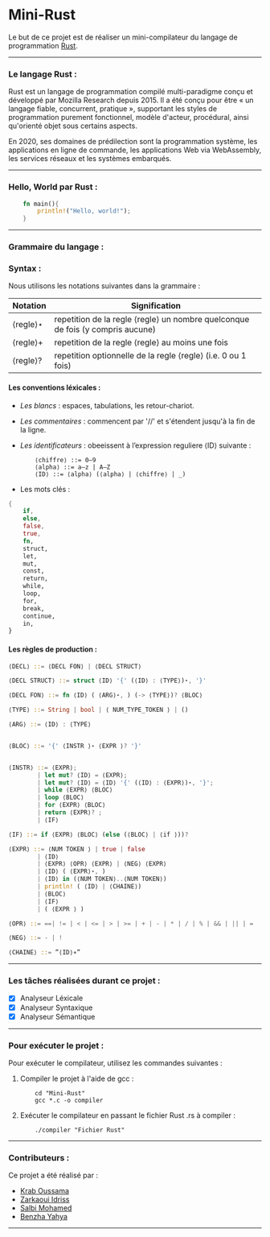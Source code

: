 # Mini-Rust

Le but de ce projet est de réaliser un mini-compilateur du langage de programmation [Rust](https://www.rust-lang.org/).

___
### **Le langage Rust :**

Rust est un langage de programmation compilé multi-paradigme conçu et développé par Mozilla Research depuis 2015. Il a été conçu pour être « un langage fiable, concurrent, pratique », supportant les styles de programmation purement fonctionnel, modèle d'acteur, procédural, ainsi qu'orienté objet sous certains aspects.

En 2020, ses domaines de prédilection sont la programmation système, les applications en ligne de commande, les applications Web via WebAssembly, les services réseaux et les systèmes embarqués.
___
### **Hello, World par Rust :**
```rust
    fn main(){
        println!("Hello, world!");
    }
```
___
### **Grammaire du langage :**

### **Syntax :**

Nous utilisons les notations suivantes dans la grammaire :

Notation | Signification
-------- | ------------------------------------------------------------------------------
⟨regle⟩⋆  | repetition de la regle ⟨regle⟩ un nombre quelconque de fois (y compris aucune)
⟨regle⟩+  | repetition de la regle ⟨regle⟩ au moins une fois
⟨regle⟩?  | repetition optionnelle de la regle ⟨regle⟩ (i.e. 0 ou 1 fois)


#### **Les conventions léxicales :**

* *Les blancs* : espaces, tabulations, les retour-chariot.

* *Les commentaires* : commencent par '//' et s'étendent jusqu'à la fin de la ligne.

* *Les identificateurs* : obeeissent à l’expression reguliere ⟨ID⟩ suivante :

    ```
        ⟨chiffre⟩ ::= 0–9
        ⟨alpha⟩ ::= a–z | A–Z
        ⟨ID⟩ ::= ⟨alpha⟩ (⟨alpha⟩ | ⟨chiffre⟩ | _)

    ```

* Les mots clés :

```rust
{
    if,
    else,
    false,
    true,
    fn,
    struct,
    let,
    mut,
    const,
    return,
    while,
    loop,
    for,
    break,
    continue,
    in,
}

```

#### **Les règles de production :**


```rust
⟨DECL⟩ ::= ⟨DECL FON⟩ | ⟨DECL STRUCT⟩

⟨DECL STRUCT⟩ ::= struct ⟨ID⟩ '{' (⟨ID⟩ : ⟨TYPE⟩)⋆, '}'

⟨DECL FON⟩ ::= fn ⟨ID⟩ ( ⟨ARG⟩⋆, ) (-> ⟨TYPE⟩)? ⟨BLOC⟩

⟨TYPE⟩ ::= String | bool | ⟨ NUM_TYPE_TOKEN ⟩ | ()

⟨ARG⟩ ::= ⟨ID⟩ : ⟨TYPE⟩


⟨BLOC⟩ ::= '{' ⟨INSTR ⟩⋆ ⟨EXPR ⟩? '}'


⟨INSTR⟩ ::= ⟨EXPR⟩;
        | let mut? ⟨ID⟩ = ⟨EXPR⟩;
        | let mut? ⟨ID⟩ = ⟨ID⟩ '{' (⟨ID⟩ : ⟨EXPR⟩)⋆, '}';
        | while ⟨EXPR⟩ ⟨BLOC⟩
        | loop ⟨BLOC⟩
        | for ⟨EXPR⟩ ⟨BLOC⟩
        | return ⟨EXPR⟩? ;
        | ⟨IF⟩

⟨IF⟩ ::= if ⟨EXPR⟩ ⟨BLOC⟩ (else (⟨BLOC⟩ | ⟨if ⟩))?

⟨EXPR⟩ ::= ⟨NUM TOKEN ⟩ | true | false
        | ⟨ID⟩
        | ⟨EXPR⟩ ⟨OPR⟩ ⟨EXPR⟩ | ⟨NEG⟩ ⟨EXPR⟩
        | ⟨ID⟩ ( ⟨EXPR⟩⋆, )
        | ⟨ID⟩ in (⟨NUM TOKEN⟩..⟨NUM TOKEN⟩)
        | println! ( ⟨ID⟩ | ⟨CHAINE⟩)
        | ⟨BLOC⟩
        | ⟨IF⟩
        | ( ⟨EXPR ⟩ )

⟨OPR⟩ ::= ==| != | < | <= | > | >= | + | - | * | / | % | && | || | =

⟨NEG⟩ ::= - | !

⟨CHAINE⟩ ::= ”⟨ID⟩∗”
```

___
### **Les tâches réalisées durant ce projet :**

- [x] Analyseur Léxicale
- [x] Analyseur Syntaxique
- [x] Analyseur Sémantique
___
### **Pour exécuter le projet :**
Pour exécuter le compilateur, utilisez les commandes suivantes :
1. Compiler le projet à l'aide de gcc :
    ```shell
        cd "Mini-Rust"
        gcc *.c -o compiler
    ```
2. Exécuter le compilateur en passant le fichier Rust .rs à compiler :
    ```shell
        ./compiler "Fichier Rust"
    ```

___
### **Contributeurs :**
Ce projet a été réalisé par : 
  
  * [Krab Oussama](https://github.com/oussama1611)
  * [Zarkaoui Idriss](https://github.com/ZarkaouiI)
  * [Salbi Mohamed](https://github.com/vulture990)
  * [Benzha Yahya](https://github.com/OdapX)
  
___
